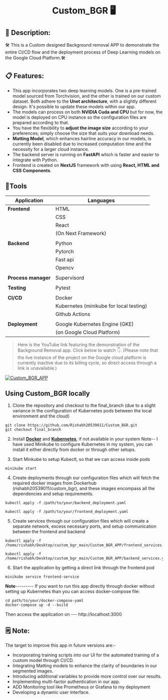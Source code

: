 # <p align="center"> Custom_BGR 🖥️ </p> 

## 📄 Description:  
🛠️ This is a Custom designed Background removal APP to demonstrate the entire CI/CD flow and the deployment process of Deep Learning models on the Google Cloud Platform.🛠️

## 📋 Features:  
- This app incorporates two deep learning models. One is a pre-trained model sourced from Torchvision, and the other is trained on our custom dataset. Both adhere to the **Unet architecture**, with 
 a slightly different design. It's possible to update these models within our app.
- The models can process on both **NVIDIA Cuda and CPU** but for now, the model is deployed on CPU instance so the configuration files are prepared according to that.   
- You have the flexibility to **adjust the image size** according to your preferences; simply choose the size that suits your download needs.
- **Matting Model**, which enhances hairline accuracy in our models, is currently been disabled due to increased computation time and the necessity for a larger cloud instance.
- The backend server is running on **FastAPI** which is faster and easier to integrate with Python.
- Frontend is created on **NextJS** framework with using **React, HTML and CSS Components**.

## 🔧Tools

| Application| Languages       |
|------------|-----------------|
| **Frontend**   | HTML            |
|            | CSS             |
|            | React           |
|            | (On Next Framework) |
|            |                 |
| **Backend**    | Python          |
|            | Pytorch         |
|            | Fast api        |
|            | Opencv          |
|            |                 |
|**Process manager**| Supervisord                |
|            |                 |
| **Testing**    | Pytest          |
|            |                 |
| **CI/CD**      | Docker          |
|            | Kubernetes (minikube for local testing)|
|            | Github Actions  |
|            |                 |
| **Deployment** |  Google Kubernetes Engine (GKE)|
|            |   (on Google Cloud Platform)    |

>Here is the YouTube link featuring the demonstration of the Background Removal app. Click below to watch 👇. (Please note that the live instance of the project on the Google cloud platform is currently inactive due to its billing cycle, so direct access through a link is unavailable.)

[![Custom_BGR_APP](https://img.youtube.com/vi/uAksgBFnGWY/0.jpg)](https://www.youtube.com/watch?v=uAksgBFnGWY) 

## Using Custom_BGR locally

1. Clone the repository and checkout to the final_branch (due to a slight variance in the configuration of Kubernetes pods between the local environment and the cloud)

```shell script
git clone https://github.com/Rishabh20539011/Custom_BGR.git
git checkout final_branch
```
2. Install [**Docker**](https://docs.docker.com/engine/install/) and [**Kubernetes**](https://minikube.sigs.k8s.io/docs/start/), if not available in your system
   Note-- I have used Minikube to configure Kubernetes in my system, you can install it either directly from docker or through other setups.

3. Start Minkube to setup Kubectl, so that we can access inside pods

```
minikube start
```

4. Create deployments through our configuration files which will fetch the required docker images from Dockerhub (rishabh20539011/custom_bgr), and these images encompass all the dependencies and setup requirements.

```
kubectl apply -f /path/to/your/backend_deployment.yaml

kubectl apply -f /path/to/your/frontend_deployment.yaml

```

5. Create services through our configuration files which will create a separate network, excess necessary ports, and setup communication between the frontend and backend

```
kubectl apply -f /home/rishabh/Desktop/custom_bgr_main/Custom_BGR_APP/frontend_services.yaml

kubectl apply -f /home/rishabh/Desktop/custom_bgr_main/Custom_BGR_APP/backend_services.yaml

```

6. Start the application by getting a direct link through the frontend pod

```
minikube service frontend-service

```
 
 **Note**--------- If you want to run this app directly through docker without setting up Kubernetes than you can access docker-compose file:
 
 ```
 cd path/to/your/docker-compose-yaml
 docker-compose up -d --build
 ```
 Then access the application on --- http://localhost:3000

## 🗒 Note:

The target to improve this app in future versions are:- 

* Incorporating training scripts into our UI for the automated training of a custom model through CI/CD.
* Integrating Matting models to enhance the clarity of boundaries in our segmented images.
* Introducing additional variables to provide more control over our results.
* Implementing multi-factor authentication in our app.
* ADD Monitoring tool like Prometheus or Grafana to my deployment
* Developing a dynamic user interface.






 
